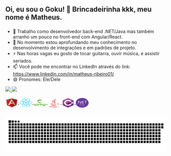 ## Oi, eu sou o Goku! 👋 Brincadeirinha kkk, meu nome é Matheus.
### 

- 🔭 Trabalho como desenvolvedor back-end .NET/Java mas também arranho um pouco no front-end com Angular/React.
- 🌱 No momento estou aprofundando meu conhecimento no desenvolvimento de integrações e em padrões de projeto.
- ⚡ Nas horas vagas eu gosto de tocar guitarra, ouvir música, e assistir seriados.
- 📫 Você pode me encontrar no LinkedIn através do link: https://www.linkedin.com/in/matheus-ribeiro01/
- 😄 Pronomes: Ele/Dele

<div>
  <a href="https://github.com/MatheusRibeiro01">
  <img height="180em" src="https://github-readme-stats.vercel.app/api?username=MatheusRibeiro01&show_icons=true&theme=dracula&include_all_commits=true&count_private=true"/>
  <img height="180em" src="https://github-readme-stats.vercel.app/api/top-langs/?username=MatheusRibeiro01&layout=compact&langs_count=7&theme=dracula"/>
</div>
<div style="display: inline_block"><br>
  <img align="center" alt="Angular" height="30" width="40" src="https://github.com/devicons/devicon/blob/master/icons/angularjs/angularjs-original.svg">
  <img align="center" alt="React" height="30" width="40" src="https://raw.githubusercontent.com/devicons/devicon/master/icons/react/react-original.svg">
  <img align="center" alt="Spring" height="30" width="40" src="https://github.com/devicons/devicon/blob/master/icons/spring/spring-original-wordmark.svg">
  <img align="center" alt="Java" height="30" width="40" src="https://github.com/devicons/devicon/blob/master/icons/java/java-plain.svg">
  <img align="center" alt="Csharp" height="30" width="40" src="https://raw.githubusercontent.com/devicons/devicon/master/icons/csharp/csharp-original.svg">
  <img align="center" alt="DotNet" height="30" width="40" src="https://github.com/devicons/devicon/blob/master/icons/dotnetcore/dotnetcore-original.svg">
</div>
  
  ##
<div> 
 
  ![Snake animation](https://github.com/MatheusRibeiro01/MatheusRibeiro01/blob/output/github-contribution-grid-snake.svg)
</div>
